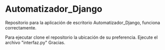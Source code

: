 # Automatizador_Django
Repositorio para la aplicación de escritorio Automatizador_Django, funciona correctamente.

Para ejecutar clone el repositorio la ubicación de su preferencia.
Ejecute el archivo "interfaz.py"
Gracias.
